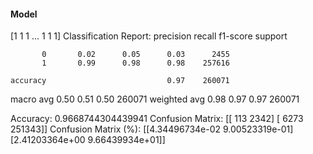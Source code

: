 #### Model
[1 1 1 ... 1 1 1]
Classification Report:
              precision    recall  f1-score   support

           0       0.02      0.05      0.03      2455
           1       0.99      0.98      0.98    257616

    accuracy                           0.97    260071
   macro avg       0.50      0.51      0.50    260071
weighted avg       0.98      0.97      0.97    260071

Accuracy: 0.9668744304439941
Confusion Matrix:
[[   113   2342]
 [  6273 251343]]
Confusion Matrix (%):
[[4.34496734e-02 9.00523319e-01]
 [2.41203364e+00 9.66439934e+01]]
